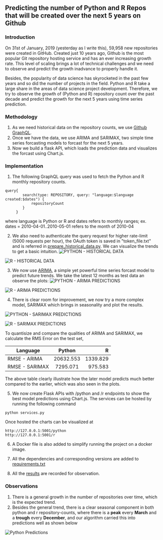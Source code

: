## Predicting the number of Python and R Repos that will be created over the next 5 years on Github ##

### Introduction  ###
On 31st of January, 2019 (yesterday as I write this), 59,958 new repositories were created in GitHub. Created just 10 years ago, Github is the most popular Git 
repository hosting service and has an ever increasing growth rate. This level of scaling brings a lot of technical challenges and we need to observe and predict the growth inadvance
to properly handle it.


Besides, the popularity of data science has skyrocketed in the past few years and so did the number of projects in the field. Python and R take a large share in the 
areas of data science project development. Therefore, we try to observe the growth of (Python and R) repository count over the past decade and predict the growth for the next 5 years 
using time series prediction.


### Methodology ###

1) As we need historical data on the repository counts, we use [Github GraphQL](https://developer.github.com/v4/).
2) Once we have the data, we use ARIMA and SARIMAX, two simple time series forcasting models to forcast for the next 5 years.
3) Now we build a flask API, which loads the prediction data and visualizes the forcast using Chart.js.

### Implementation ###

1) The following GraphQL query was used to fetch the Python and R monthly repository counts.

```
query{
		search(type: REPOSITORY, query: "language:$language created:$dates") {
			repositoryCount
		}
	 }
```
where language is Python or R and dates refers to monthly ranges; ex. dates = 2010-04-01..2010-05-01 refers to the month of 2010-04


2) We also need to authenticate the query request for higher rate-limit (5000 requests per hour), the OAuth token is saved in "token_file.txt" and is referred in 
[prepare_historical_data.py](prepare_historical_data.py). We can visualize the trends to get a basic intuition.
![PYTHON - HISTORICAL DATA](data/python_data.png)

![R - HISTORICAL DATA](data/R_data.png)


3) We now use [ARIMA](https://en.wikipedia.org/wiki/Autoregressive_integrated_moving_average), a simple yet powerful time series forcast model to predict future trends.
We take the latest 12 months as test data an observe the plots:
![PYTHON - ARIMA PREDICTIONS](results/python_predictions_arima.png)

![R - ARIMA PREDICTIONS](results/R_predictions_arima.png)


4) There is clear room for improvement, we now try a more complex model, SARIMAX which brings in seasonality and plot the results.

![PYTHON - SARIMAX PREDICTIONS](results/python_predictions_SARIMAX.png)

![R - SARIMAX PREDICTIONS](results/R_predictions_SARIMAX.png)


To quantisize and compare the qualities of ARIMA and SARIMAX, we calculate the RMS Error on the test set,


| Language        	| Python        | R  		|
| ------------------|:-------------:| ---------:|
| RMSE - ARIMA		| 20632.553 	| 1339.829  |
| RMSE - SARIMAX    | 7295.071 		| 975.583   |


The above table clearly illustrate how the later model predicts much better compared to the earlier, which was also seen in the plots.

5) We now create Flask APIs with /python and /r endpoints to show the best model predictions using Chart.js. 
The services can be hosted by running the following command
```
python services.py
```
Once hosted the charts can be visualized at
```
http://127.0.0.1:5001/python
http://127.0.0.1:5001/r
```
6) A Docker file is also added to simplify running the project on a docker image.

7) All the dependencies and corresponding versions are added to [requirements.txt](requirements.txt)

8) All the [results](results) are recorded for observation.


### Observations ###
1) There is a general growth in the number of repositories over time, which is the expected trend.
1) Besides the general trend, there is a clear seasonal component in both python and r repository-counts, 
where there is a **peak** every **March** and a **trough** every **December**, and our algorithm carried this into predictions well as shown below

![Python Predictions](results/python_predictions_chartjs.PNG)